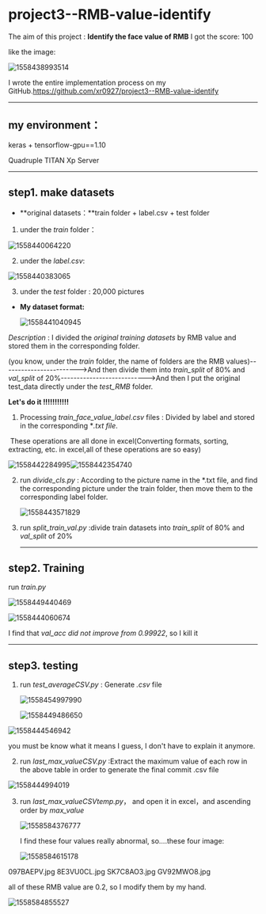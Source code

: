 # project3--RMB-value-identify

The aim of this project : **Identify the face value of RMB**    I got the score: 100

like the image:

![1558438993514](img/1558438993514.png)

I wrote the entire implementation process on my GitHub.https://github.com/xr0927/project3--RMB-value-identify

------

## my environment：

keras + tensorflow-gpu==1.10

Quadruple TITAN Xp Server

------

## step1. make datasets

- **original datasets：**train folder + label.csv + test folder

1. under the *train* folder：

![1558440064220](img/1558440064220.png)

2. under the *label.csv*:

![1558440383065](img/1558440383065.png)

3. under the *test* folder : 20,000 pictures

- **My dataset format:**

  ![1558441040945](img/1558441040945.png)

*Description* : I divided the *original training datasets* by RMB value and stored them in the corresponding folder.

(you know, under the *train* folder, the name of folders are the RMB values)------------------------>And then divide them into *train_split* of 80% and *val_split* of 20%--------------------------->And then I put the original test_data directly under the *test_RMB* folder.

**Let's do it !!!!!!!!!!!**

1. Processing *train_face_value_label.csv* files : Divided by label and stored in the corresponding  **.txt file*.

​       These operations are all done in excel(Converting formats, sorting, extracting, etc. in excel,all of these operations     are so easy)

![1558442284995](img/1558442284995.png)![1558442354740](img/1558442354740.png)

2. run *divide_cls.py* : According to the picture name in the *.txt file, and find the corresponding picture under the train folder, then move them to the corresponding label folder.

   ![1558443571829](img/1558443571829.png)

3. run *split_train_val.py* :divide train datasets into *train_split* of 80% and *val_split* of 20%

   ------

## step2. Training

run *train.py*

![1558449440469](img/1558449440469.png)

![1558444060674](img/1558444060674.png)

I find that *val_acc did not improve from 0.99922*, so I kill it

------

## step3. testing

1. run *test_averageCSV.py* : Generate *.csv* file

   ![1558454997990](img/1558454997990.png)
   
   ![1558449486650](img/1558449486650.png)

![1558444546942](img/1558444546942.png)

you must be know what it means I guess, I don't have to explain it anymore.

2. run *last_max_valueCSV.py* :Extract the maximum value of each row in the above table in order to generate the final commit .csv file

![1558444994019](img/1558444994019.png)



3. run *last_max_valueCSVtemp.py*，  and open it in excel，and ascending order by *max_value*

   ![1558584376777](img/1558584376777.png)

   

   I find these four values really abnormal, so....these four image:

   ![1558584615178](img/1558584615178.png)

097BAEPV.jpg       8E3VU0CL.jpg    SK7C8AO3.jpg    GV92MWO8.jpg

all of these RMB value are 0.2,   so I modify them by my hand.

![1558584855527](img/1558584855527.png)